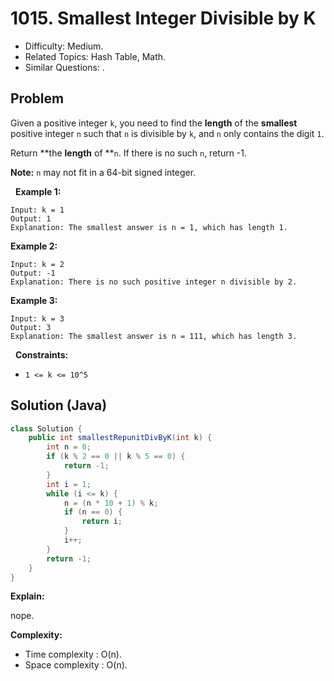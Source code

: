 # 1015. Smallest Integer Divisible by K

- Difficulty: Medium.
- Related Topics: Hash Table, Math.
- Similar Questions: .

## Problem

Given a positive integer ```k```, you need to find the **length** of the **smallest** positive integer ```n``` such that ```n``` is divisible by ```k```, and ```n``` only contains the digit ```1```.

Return **the **length** of **```n```. If there is no such ```n```, return -1.

**Note:** ```n``` may not fit in a 64-bit signed integer.

 
**Example 1:**

```
Input: k = 1
Output: 1
Explanation: The smallest answer is n = 1, which has length 1.
```

**Example 2:**

```
Input: k = 2
Output: -1
Explanation: There is no such positive integer n divisible by 2.
```

**Example 3:**

```
Input: k = 3
Output: 3
Explanation: The smallest answer is n = 111, which has length 3.
```

 
**Constraints:**


	
- ```1 <= k <= 10^5```



## Solution (Java)

```java
class Solution {
    public int smallestRepunitDivByK(int k) {
        int n = 0;
        if (k % 2 == 0 || k % 5 == 0) {
            return -1;
        }
        int i = 1;
        while (i <= k) {
            n = (n * 10 + 1) % k;
            if (n == 0) {
                return i;
            }
            i++;
        }
        return -1;
    }
}
```

**Explain:**

nope.

**Complexity:**

* Time complexity : O(n).
* Space complexity : O(n).
